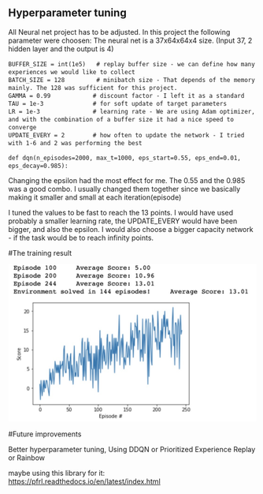 ## Hyperparameter tuning
All Neural net project has to be adjusted. In this project the following parameter were choosen:
The neural net is a 37x64x64x4 size. (Input 37, 2 hidden layer and the output is 4)

```
BUFFER_SIZE = int(1e5)   # replay buffer size - we can define how many experiences we would like to collect
BATCH_SIZE = 128         # minibatch size - That depends of the memory mainly. The 128 was sufficient for this project. 
GAMMA = 0.99            # discount factor - I left it as a standard
TAU = 1e-3              # for soft update of target parameters
LR = 1e-3               # learning rate - We are using Adam optimizer, and with the combination of a buffer size it had a nice speed to converge
UPDATE_EVERY = 2        # how often to update the network - I tried with 1-6 and 2 was performing the best

```

```
def dqn(n_episodes=2000, max_t=1000, eps_start=0.55, eps_end=0.01, eps_decay=0.985):
```

Changing the epsilon had the most effect for me. The 0.55 and the 0.985 was a good combo. I usually changed them together since we basically making it smaller and small at each iteration(episode)

I tuned the values to be fast to reach the 13 points. I would have used probably a smaller learning rate, the UPDATE_EVERY would have been bigger, and also the epsilon. I would also choose a bigger capacity network - if the task would be to reach infinity points.

#The training result

![result](https://github.com/plitkei/RL-Unity-MLAgents-Python-Pytorch-Banana.app/blob/main/result.jpg)

#Future improvements

Better hyperparameter tuning, Using DDQN or Prioritized Experience Replay or Rainbow 

maybe using this library for it:
https://pfrl.readthedocs.io/en/latest/index.html
